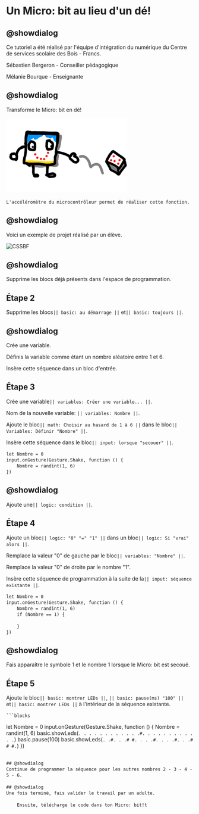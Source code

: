 # Un Micro: bit au lieu d'un dé!

## @showdialog
Ce tutoriel a été réalisé par l'équipe d'intégration du numérique du Centre de services scolaire des Bois - Francs.

Sébastien Bergeron - Conseiller pédagogique

Mélanie Bourque - Enseignante

## @showdialog
Transforme le Micro: bit en dé!

![CSSBF](https://github.com/sbergeroncp/tuto/blob/master/dice.png?raw=true)

    L'accéléromètre du microcontrôleur permet de réaliser cette fonction.

## @showdialog
Voici un exemple de projet réalisé par un élève.

![CSSBF](https://github.com/sbergeroncp/tuto/blob/master/micro_bit_lancer_de.gif?raw=true)

## @showdialog
Supprime les blocs déjà présents dans l'espace de programmation.  

## Étape 2

Supprime les blocs`` || basic: au démarrage || `` et`` || basic: toujours || ``.

## @showdialog
Crée une variable.

Définis la variable comme étant un nombre aléatoire entre 1 et 6.

Insère cette séquence dans un bloc d'entrée.

## Étape 3

Crée une variable`` || variables: Créer une variable... || ``.

Nom de la nouvelle variable: `` || variables: Nombre || ``.

Ajoute le bloc`` || math: Choisir au hasard de 1 à 6 || `` dans le bloc`` || Variables: Définir "Nombre" || ``.

Insère cette séquence dans le bloc`` || input: lorsque "secouer" || ``.

```blocks
let Nombre = 0
input.onGesture(Gesture.Shake, function () {
    Nombre = randint(1, 6)
})
```

## @showdialog
Ajoute une`` || logic: condition || ``.

## Étape 4

Ajoute un bloc`` || logic: "0" "=" "1" || `` dans un bloc`` || logic: Si "vrai" alors || ``.

Remplace la valeur "0" de gauche par le bloc`` || variables: "Nombre" || ``.

Remplace la valeur "0" de droite par le nombre "1".

Insère cette séquence de programmation à la suite de la`` || input: séquence existante || ``.

```blocks
let Nombre = 0
input.onGesture(Gesture.Shake, function () {
    Nombre = randint(1, 6)
    if (Nombre == 1) {
        
    }
})
```

## @showdialog
Fais apparaître le symbole 1 et le nombre 1 lorsque le Micro: bit est secoué. 

## Étape 5

Ajoute le bloc`` || basic: montrer LEDs || ``, `` || basic: pause(ms) "100" || `` et`` || basic: montrer LEDs || `` à l'intérieur de la séquence existante.

    ```blocks
let Nombre = 0
input.onGesture(Gesture.Shake, function () {
    Nombre = randint(1, 6)
    basic.showLeds(`
    . . . . .
        . . . . .
        . .#. .
        . . . . .
        . . . . .
        `)
    basic.pause(100)
    basic.showLeds(`
    . .#. .
        .# #. .
        . .#. .
        . .#. .
        .# # #.
        `)
})
```

## @showdialog
Continue de programmer la séquence pour les autres nombres 2 - 3 - 4 - 5 - 6.

## @showdialog
Une fois terminé, fais valider le travail par un adulte.

    Ensuite, télécharge le code dans ton Micro: bit!t


